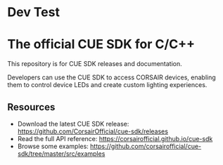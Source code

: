 # Dev Test

# The official CUE SDK for C/C++

This repository is for CUE SDK releases and documentation.

Developers can use the CUE SDK to access CORSAIR devices, enabling them to control device LEDs and create custom lighting experiences.

## Resources

- Download the latest CUE SDK release: https://github.com/CorsairOfficial/cue-sdk/releases
- Read the full API reference: https://corsairofficial.github.io/cue-sdk
- Browse some examples: https://github.com/corsairofficial/cue-sdk/tree/master/src/examples
